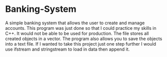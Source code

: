 # Banking-System
A simple banking system that allows the user to create and manage accounts.
This program was just done so that I could practice my skills in C++. It would not be able to be used for production.
The file stores all created objects in a vector. The program also allows you to save the objects into a text file. If I wanted to take 
this project just one step further I would use ifstream and stringstream to load in data then append it. 

